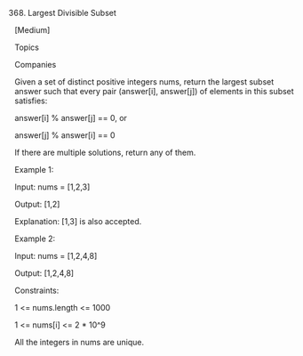 368. Largest Divisible Subset

[Medium]

Topics

Companies

Given a set of distinct positive integers nums, return the largest subset answer such that every pair (answer[i], answer[j]) of elements in this subset satisfies:

answer[i] % answer[j] == 0, or

answer[j] % answer[i] == 0

If there are multiple solutions, return any of them.

Example 1:

Input: nums = [1,2,3]

Output: [1,2]

Explanation: [1,3] is also accepted.

Example 2:

Input: nums = [1,2,4,8]

Output: [1,2,4,8]
 
Constraints:

1 <= nums.length <= 1000

1 <= nums[i] <= 2 * 10^9

All the integers in nums are unique.
